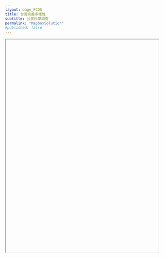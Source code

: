 ```yaml
---
layout: page_FCDS
title: 台灣真菌多樣性
subtitle: 公民科學調查
permalink: "MapboxSolution"
#published: false
---
```

<iframe data="https://script.google.com/macros/s/AKfycbx0hrKPcCF4rU1JRbuYlfLM8yQ9n9q3uRSn_g78NW31vloGJkXaimBFQ7a2GYP1slYuug/exec" width="100%" height="700">
</iframe>
